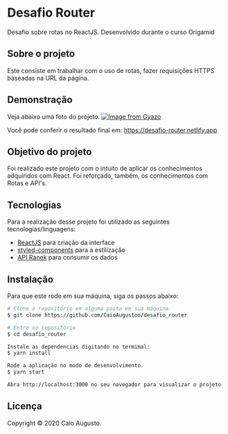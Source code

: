 # Desafio Router
Desafio sobre rotas no ReactJS. Desenvolvido durante o curso Origamid

## Sobre o projeto 
Este consiste em trabalhar com o uso de rotas, fazer requisições HTTPS baseadas na URL da página.


## Demonstração
Veja abaixo uma foto do projeto.
[![Image from Gyazo](https://i.gyazo.com/ed2ead0e8bca5d0f601fa8906f42946c.png)](https://gyazo.com/ed2ead0e8bca5d0f601fa8906f42946c)

Você pode conferir o resultado final em: https://desafio-router.netlify.app

## Objetivo do projeto
Foi realizado este projeto com o intuito de aplicar os conhecimentos adquiridos com React. Foi reforçado, também, os conhecimentos com Rotas e API's.

## Tecnologias 
Para a realização desse projeto foi utilizado as seguintes tecnologias/linguagens: 
- [ReactJS](https://pt-br.reactjs.org) para criação da interface
- [styled-components](https://styled-components.com) para a estilização
- [API Ranek](https://ranekapi.origamid.dev/json/api/produto) para consumir os dados

## Instalação
Para que este rode em sua máquina, siga os passos abaixo:

```bash
# Clone o repositório em alguma pasta em sua máquina
$ git clone https://github.com/CaioAugustoo/desafio_router

# Entre no repositório
$ cd desafio_router

Instale as dependencias digitando no termimal:
$ yarn install

Rode a aplicação no modo de desenvolvimento.
$ yarn start

Abra http://localhost:3000 no seu navegador para visualizar o projeto
```


## Licença
Copyright © 2020 Caio Augusto.
